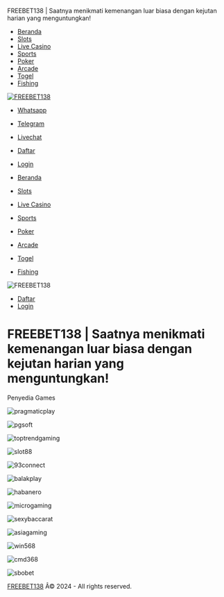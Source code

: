 FREEBET138 | Saatnya menikmati kemenangan luar biasa dengan kejutan harian yang menguntungkan!


* [Beranda](#)
* [Slots](https://freebet138.pro)
* [Live Casino](https://freebet138.pro)
* [Sports](https://freebet138.pro)
* [Poker](https://freebet138.pro)
* [Arcade](https://freebet138.pro)
* [Togel](https://freebet138.pro)
* [Fishing](https://freebet138.pro)

[![FREEBET138](images/logo.png)](https://freebet138.pro)

* [Whatsapp](https://jutawanbaru.com/whatsapp)
* [Telegram](https://jutawanbaru.com/telegram9win)
* [Livechat](https://jutawanbaru.com/livechat)

* [Daftar](https://9win.me/kwtbbovi)
* [Login](https://9win.me/kwtbbovi)

* [Beranda](#)
* [Slots](#)
* [Live Casino](#)
* [Sports](#)
* [Poker](#)
* [Arcade](#)
* [Togel](#)
* [Fishing](#)

![FREEBET138](images/banner.jpg)

* [Daftar](https://9win.me/kwtbbovi)
* [Login](https://9win.me/kwtbbovi)

FREEBET138 | Saatnya menikmati kemenangan luar biasa dengan kejutan harian yang menguntungkan!
==============================================================================================

Penyedia Games

![pragmaticplay](images/pragmaticplay.webp)

![pgsoft](images/pgsoft.webp)

![toptrendgaming](images/toptrendgaming.webp)

![slot88](images/slot88.webp)

![93connect](images/93connect.webp)

![balakplay](images/balakplay.webp)

![habanero](images/habanero.webp)

![microgaming](images/microgaming.webp)

![sexybaccarat](images/sexybaccarat.webp)

![asiagaming](images/asiagaming.webp)

![win568](images/win568.webp)

![cmd368](images/cmd368.webp)

![sbobet](images/sbobet.webp)

[FREEBET138](https://freebet138.pro/) 
Â© 2024 - All rights reserved.